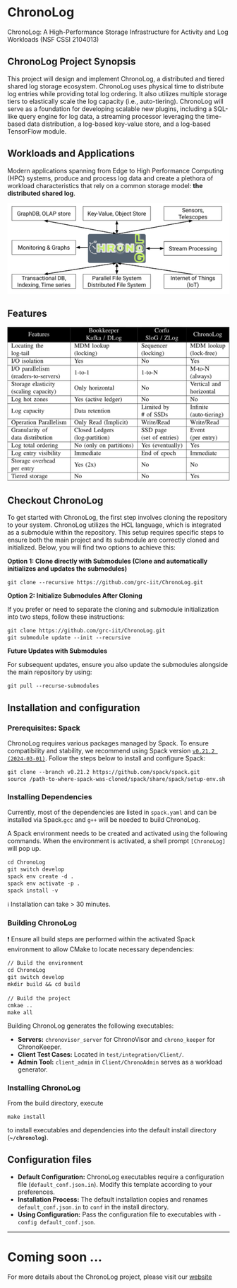 # ChronoLog 

ChronoLog: A High-Performance Storage Infrastructure for Activity and Log Workloads (NSF CSSI 2104013)

## ChronoLog Project Synopsis

This project will design and implement ChronoLog, a distributed and tiered shared log storage ecosystem. ChronoLog uses
physical time to distribute log entries while providing total log ordering. It also utilizes multiple storage tiers to
elastically scale the log capacity (i.e., auto-tiering). ChronoLog will serve as a foundation for developing scalable
new plugins, including a SQL-like query engine for log data, a streaming processor leveraging the time-based data
distribution, a log-based key-value store, and a log-based TensorFlow module.

## Workloads and Applications

Modern applications spanning from Edge to High Performance Computing (HPC) systems, produce and process log data and
create a plethora of workload characteristics that rely on a common storage model: **the distributed shared log**.

![Log centric paradigm](/doc/images/log_centric_paradigm.svg)

## Features

![Feature matrix](/doc/images/feature-matrix.png)

## Checkout ChronoLog
To get started with ChronoLog, the first step involves cloning the repository to your system. ChronoLog utilizes the HCL language, which is integrated as a submodule within the repository. This setup requires specific steps to ensure both the main project and its submodule are correctly cloned and initialized. Below, you will find two options to achieve this:

**Option 1: Clone directly with Submodules (Clone and automatically initializes and updates the submodules)**

```
git clone --recursive https://github.com/grc-iit/ChronoLog.git
```

**Option 2: Initialize Submodules After Cloning**

If you prefer or need to separate the cloning and submodule initialization into two steps, follow these instructions:

```
git clone https://github.com/grc-iit/ChronoLog.git
git submodule update --init --recursive
```

**Future Updates with Submodules**

For subsequent updates, ensure you also update the submodules alongside the main repository by using:

```
git pull --recurse-submodules
```

## Installation and configuration

### Prerequisites: Spack

ChronoLog requires various packages managed by Spack. To ensure compatibility and stability, we recommend using Spack version [`v0.21.2 (2024-03-01)`](https://github.com/spack/spack/releases/tag/v0.21.2). Follow the steps below to install and configure Spack:

```
git clone --branch v0.21.2 https://github.com/spack/spack.git
source /path-to-where-spack-was-cloned/spack/share/spack/setup-env.sh
```

### Installing Dependencies

Currently, most of the dependencies are listed in `spack.yaml` and can be installed via Spack.`gcc` and `g++` will be needed to build ChronoLog.

A Spack environment needs to be created and activated using the following commands. When the environment is activated, a shell prompt `[ChronoLog]` will pop up.
```
cd ChronoLog
git switch develop
spack env create -d .
spack env activate -p .
spack install -v
```
 :information_source: Installation can take > 30 minutes.

### Building ChronoLog

 :exclamation: Ensure all build steps are performed within the activated Spack environment to allow CMake to locate necessary dependencies:

```
// Build the environment
cd ChronoLog
git switch develop
mkdir build && cd build

// Build the project 
cmkae ..
make all
```

Building ChronoLog generates the following executables:

- **Servers:** `chronovisor_server` for ChronoVisor and `chrono_keeper` for ChronoKeeper.
- **Client Test Cases:** Located in `test/integration/Client/`.
- **Admin Tool:** `client_admin` in `Client/ChronoAdmin` serves as a workload generator.

### Installing ChronoLog

From the build directory, execute

```
make install
```

to install executables and dependencies into the default install directory (**`~/chronolog`**).

## Configuration files
- **Default Configuration:** ChronoLog executables require a configuration file (`default_conf.json.in`). Modify this template according to your preferences.
- **Installation Process:** The default installation copies and renames `default_conf.json.in` to `conf` in the install directory.
- **Using Configuration:** Pass the configuration file to executables with `-config default_conf.json`.



------
# Coming soon ...

For more details about the ChronoLog project, please visit our [website](https://grc.iit.edu/research/projects/chronolog)

